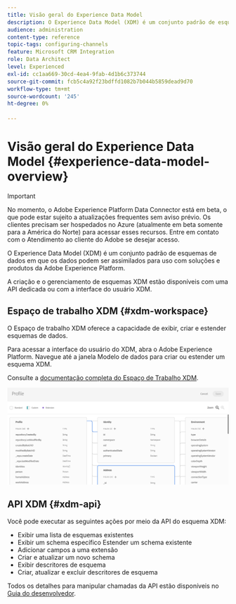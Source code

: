 ```yaml
---
title: Visão geral do Experience Data Model
description: O Experience Data Model (XDM) é um conjunto padrão de esquemas de dados em que os dados podem ser assimilados para uso com soluções e produtos da Adobe Experience Platform.
audience: administration
content-type: reference
topic-tags: configuring-channels
feature: Microsoft CRM Integration
role: Data Architect
level: Experienced
exl-id: cc1aa669-30cd-4ea4-9fab-4d1b6c373744
source-git-commit: fcb5c4a92f23bdffd1082b7b044b5859dead9d70
workflow-type: tm+mt
source-wordcount: '245'
ht-degree: 0%

---
```


# Visão geral do Experience Data Model {#experience-data-model-overview}

>[!IMPORTANT]
>
>No momento, o Adobe Experience Platform Data Connector está em beta, o que pode estar sujeito a atualizações frequentes sem aviso prévio. Os clientes precisam ser hospedados no Azure (atualmente em beta somente para a América do Norte) para acessar esses recursos. Entre em contato com o Atendimento ao cliente do Adobe se desejar acesso.

O Experience Data Model (XDM) é um conjunto padrão de esquemas de dados em que os dados podem ser assimilados para uso com soluções e produtos da Adobe Experience Platform.

A criação e o gerenciamento de esquemas XDM estão disponíveis com uma API dedicada ou com a interface do usuário XDM.

## Espaço de trabalho XDM {#xdm-workspace}

O Espaço de trabalho XDM oferece a capacidade de exibir, criar e estender esquemas de dados.

Para acessar a interface do usuário do XDM, abra o Adobe Experience Platform. Navegue até a janela Modelo de dados para criar ou estender um esquema XDM.

Consulte a [documentação completa do Espaço de Trabalho XDM](https://experienceleague.adobe.com/docs/experience-platform/xdm/api/getting-started.html).

![](assets/aep_xdmworkspace.png)

## API XDM {#xdm-api}

Você pode executar as seguintes ações por meio da API do esquema XDM:

* Exibir uma lista de esquemas existentes
* Exibir um schema específico Estender um schema existente
* Adicionar campos a uma extensão
* Criar e atualizar um novo schema
* Exibir descritores de esquema
* Criar, atualizar e excluir descritores de esquema

Todos os detalhes para manipular chamadas da API estão disponíveis no [Guia do desenvolvedor](https://experienceleague.adobe.com/docs/experience-platform/xdm/api/getting-started.html).
